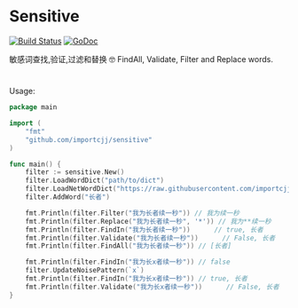 # Sensitive
[![Build Status](https://travis-ci.org/importcjj/sensitive.svg?branch=master)](https://travis-ci.org/importcjj/sensitive)
[![GoDoc](https://godoc.org/github.com/importcjj/sensitive?status.svg)](https://godoc.org/github.com/importcjj/sensitive)

敏感词查找,验证,过滤和替换 🤓 FindAll, Validate, Filter and Replace words. 

#


Usage:

```go
package main

import (
	"fmt"
	"github.com/importcjj/sensitive"
)

func main() {
	filter := sensitive.New()
	filter.LoadWordDict("path/to/dict")
	filter.LoadNetWordDict("https://raw.githubusercontent.com/importcjj/sensitive/master/dict/dict.txt")
	filter.AddWord("长者")

	fmt.Println(filter.Filter("我为长者续一秒")) // 我为续一秒
	fmt.Println(filter.Replace("我为长者续一秒", '*')) // 我为**续一秒
	fmt.Println(filter.FindIn("我为长者续一秒"))      // true, 长者
	fmt.Println(filter.Validate("我为长者续一秒"))      // False, 长者
	fmt.Println(filter.FindAll("我为长者续一秒")) // [长者]

	fmt.Println(filter.FindIn("我为长x者续一秒")) // false
	filter.UpdateNoisePattern(`x`)
	fmt.Println(filter.FindIn("我为长x者续一秒")) // true, 长者
	fmt.Println(filter.Validate("我为长x者续一秒"))      // False, 长者
}
```

